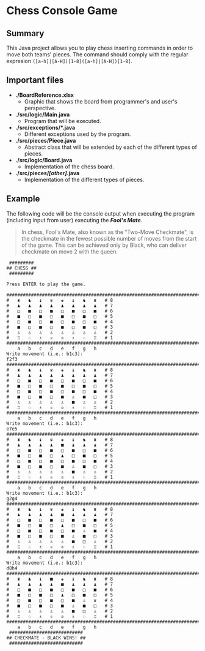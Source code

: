 # Chess Console Game

## Summary
This Java project allows you to play chess inserting commands in order to move both teams' pieces. The command should comply with the regular expresion `([a-h]|[A-H])[1-8]([a-h]|[A-H])[1-8]`.

## Important files
- **./BoardReference.xlsx**
  - Graphic that shows the board from programmer's and user's perspective.
- **./src/logic/Main.java**
  - Program that will be executed.
- **./src/exceptions/\*.java**
  - Different exceptions used by the program.
- **./src/pieces/Piece.java**
  - Abstract class that will be extended by each of the different types of pieces.
- **./src/logic/Board.java**
  - Implementation of the chess board.
- **./src/pieces/*\[other\]*.java**
  - Implementation of the different types of pieces.
  
## Example
The following code will be the console output when executing the program (including input from user) executing the ***Fool's Mate***.
>In chess, Fool's Mate, also known as the "Two-Move Checkmate", is the checkmate in the fewest possible number of moves from the start of the game. This can be achieved only by Black, who can deliver checkmate on move 2 with the queen.

```
 #########
## CHESS ##
 #########

Press ENTER to play the game.

#########################################################################
#	♜	♞	♝	♛	♚	♝	♞	♜	# 8
#	♟	♟	♟	♟	♟	♟	♟	♟	# 7
#	□	■	□	■	□	■	□	■	# 6
#	■	□	■	□	■	□	■	□	# 5
#	□	■	□	■	□	■	□	■	# 4
#	■	□	■	□	■	□	■	□	# 3
#	♙	♙	♙	♙	♙	♙	♙	♙	# 2
#	♖	♘	♗	♕	♔	♗	♘	♖	# 1
#########################################################################
	a	b	c	d	e	f	g	h
Write movement (i.e.: b1c3):
f2f3
#########################################################################
#	♜	♞	♝	♛	♚	♝	♞	♜	# 8
#	♟	♟	♟	♟	♟	♟	♟	♟	# 7
#	□	■	□	■	□	■	□	■	# 6
#	■	□	■	□	■	□	■	□	# 5
#	□	■	□	■	□	■	□	■	# 4
#	■	□	■	□	■	♙	■	□	# 3
#	♙	♙	♙	♙	♙	■	♙	♙	# 2
#	♖	♘	♗	♕	♔	♗	♘	♖	# 1
#########################################################################
	a	b	c	d	e	f	g	h
Write movement (i.e.: b1c3):
e7e5
#########################################################################
#	♜	♞	♝	♛	♚	♝	♞	♜	# 8
#	♟	♟	♟	♟	■	♟	♟	♟	# 7
#	□	■	□	■	□	■	□	■	# 6
#	■	□	■	□	♟	□	■	□	# 5
#	□	■	□	■	□	■	□	■	# 4
#	■	□	■	□	■	♙	■	□	# 3
#	♙	♙	♙	♙	♙	■	♙	♙	# 2
#	♖	♘	♗	♕	♔	♗	♘	♖	# 1
#########################################################################
	a	b	c	d	e	f	g	h
Write movement (i.e.: b1c3):
g2g4
#########################################################################
#	♜	♞	♝	♛	♚	♝	♞	♜	# 8
#	♟	♟	♟	♟	■	♟	♟	♟	# 7
#	□	■	□	■	□	■	□	■	# 6
#	■	□	■	□	♟	□	■	□	# 5
#	□	■	□	■	□	■	♙	■	# 4
#	■	□	■	□	■	♙	■	□	# 3
#	♙	♙	♙	♙	♙	■	□	♙	# 2
#	♖	♘	♗	♕	♔	♗	♘	♖	# 1
#########################################################################
	a	b	c	d	e	f	g	h
Write movement (i.e.: b1c3):
d8h4
#########################################################################
#	♜	♞	♝	■	♚	♝	♞	♜	# 8
#	♟	♟	♟	♟	■	♟	♟	♟	# 7
#	□	■	□	■	□	■	□	■	# 6
#	■	□	■	□	♟	□	■	□	# 5
#	□	■	□	■	□	■	♙	♛	# 4
#	■	□	■	□	■	♙	■	□	# 3
#	♙	♙	♙	♙	♙	■	□	♙	# 2
#	♖	♘	♗	♕	♔	♗	♘	♖	# 1
#########################################################################
	a	b	c	d	e	f	g	h
 ###########################
## CHECKMATE - BLACK WINS! ##
 ###########################
```
